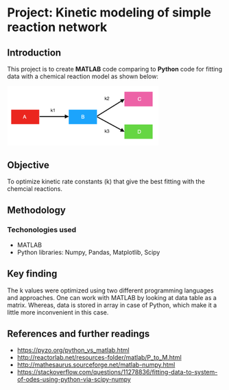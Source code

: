 # Project: Kinetic modeling of simple reaction network

## Introduction
This project is to create **MATLAB** code comparing to **Python** code for fitting data with a chemical reaction model as shown below:

<img src="https://github.com/pangnattacha/reaction_kinetics/blob/master/MATLAB/reactions.png" width="70%" height="70%">

## Objective
To optimize kinetic rate constants (k) that give the best fitting with the chemcial reactions.

## Methodology
### Techonologies used
- MATLAB
- Python libraries: Numpy, Pandas, Matplotlib, Scipy

## Key finding
The k values were optimized using two different programming languages and approaches. One can work with MATLAB by looking at data table as a matrix.
Whereas, data is stored in array in case of Python, which make it a little more inconvenient in this case.

## References and further readings
- https://pyzo.org/python_vs_matlab.html
- http://reactorlab.net/resources-folder/matlab/P_to_M.html
- http://mathesaurus.sourceforge.net/matlab-numpy.html
- https://stackoverflow.com/questions/11278836/fitting-data-to-system-of-odes-using-python-via-scipy-numpy
